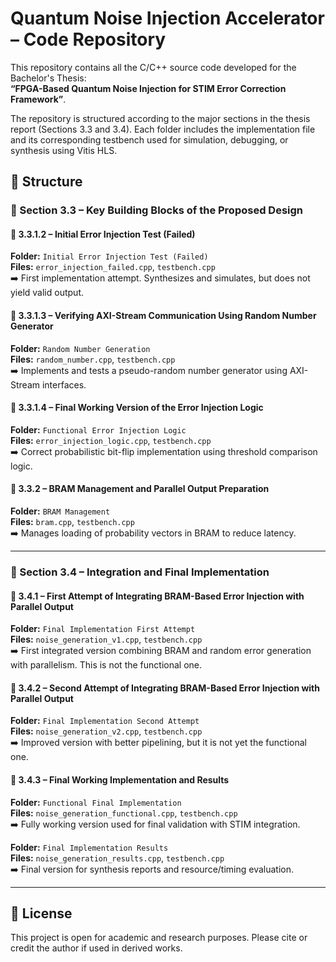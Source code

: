 # Quantum Noise Injection Accelerator – Code Repository

This repository contains all the C/C++ source code developed for the Bachelor's Thesis:  
**“FPGA-Based Quantum Noise Injection for STIM Error Correction Framework”**.

The repository is structured according to the major sections in the thesis report (Sections 3.3 and 3.4). Each folder includes the implementation file and its corresponding testbench used for simulation, debugging, or synthesis using Vitis HLS.

## 📁 Structure 

### 📌 Section 3.3 – Key Building Blocks of the Proposed Design

#### 🔹 3.3.1.2 – Initial Error Injection Test (Failed)
**Folder:** `Initial Error Injection Test (Failed)`  
**Files:** `error_injection_failed.cpp`, `testbench.cpp`  
➡️ First implementation attempt. Synthesizes and simulates, but does not yield valid output. 

#### 🔹 3.3.1.3 – Verifying AXI-Stream Communication Using Random Number Generator  
**Folder:** `Random Number Generation`  
**Files:** `random_number.cpp`, `testbench.cpp`  
➡️ Implements and tests a pseudo-random number generator using AXI-Stream interfaces.

#### 🔹 3.3.1.4 – Final Working Version of the Error Injection Logic  
**Folder:** `Functional Error Injection Logic`  
**Files:** `error_injection_logic.cpp`, `testbench.cpp`  
➡️ Correct probabilistic bit-flip implementation using threshold comparison logic.

#### 🔹 3.3.2 – BRAM Management and Parallel Output Preparation  
**Folder:** `BRAM Management`  
**Files:** `bram.cpp`, `testbench.cpp`  
➡️ Manages loading of probability vectors in BRAM to reduce latency.

---

### 📌 Section 3.4 – Integration and Final Implementation

#### 🔹 3.4.1 – First Attempt of Integrating BRAM-Based Error Injection with Parallel Output  
**Folder:** `Final Implementation First Attempt`  
**Files:** `noise_generation_v1.cpp`, `testbench.cpp`  
➡️ First integrated version combining BRAM and random error generation with parallelism. This is not the functional one.

#### 🔹 3.4.2 – Second Attempt of Integrating BRAM-Based Error Injection with Parallel Output  
**Folder:** `Final Implementation Second Attempt`  
**Files:** `noise_generation_v2.cpp`, `testbench.cpp`  
➡️ Improved version with better pipelining, but it is not yet the functional one.

#### 🔹 3.4.3 – Final Working Implementation and Results  
**Folder:** `Functional Final Implementation`  
**Files:** `noise_generation_functional.cpp`, `testbench.cpp`  
➡️ Fully working version used for final validation with STIM integration.

**Folder:** `Final Implementation Results`  
**Files:** `noise_generation_results.cpp`, `testbench.cpp`  
➡️ Final version for synthesis reports and resource/timing evaluation.

---


## 🧾 License

This project is open for academic and research purposes. Please cite or credit the author if used in derived works.

